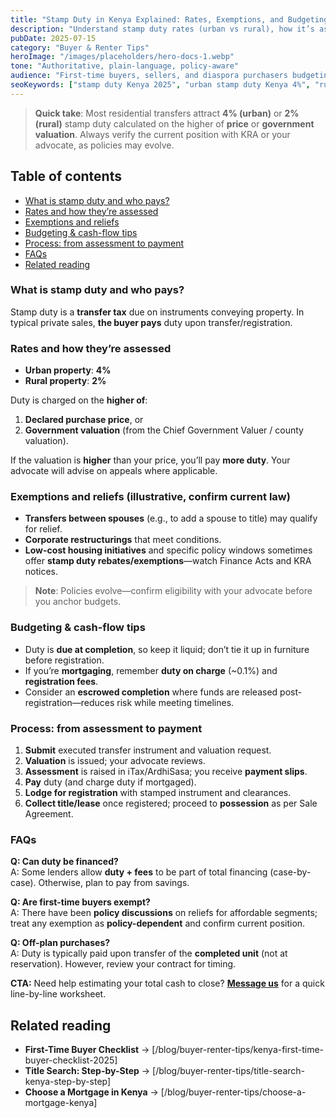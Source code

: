 ```yaml
---
title: "Stamp Duty in Kenya Explained: Rates, Exemptions, and Budgeting"
description: "Understand stamp duty rates (urban vs rural), how it’s assessed, exemptions, and smart ways to plan cash-flow at completion."
pubDate: 2025-07-15
category: "Buyer & Renter Tips"
heroImage: "/images/placeholders/hero-docs-1.webp"
tone: "Authoritative, plain-language, policy-aware"
audience: "First-time buyers, sellers, and diaspora purchasers budgeting for completion"
seoKeywords: ["stamp duty Kenya 2025", "urban stamp duty Kenya 4%", "rural stamp duty 2%", "KRA stamp duty", "exemptions stamp duty Kenya", "property tax Kenya transfer"]
---
```


> **Quick take**: Most residential transfers attract **4% (urban)** or **2% (rural)** stamp duty calculated on the higher of **price** or **government valuation**. Always verify the current position with KRA or your advocate, as policies may evolve.

## Table of contents
- [What is stamp duty and who pays?](#what-is-stamp-duty-and-who-pays)
- [Rates and how they’re assessed](#rates-and-how-theyre-assessed)
- [Exemptions and reliefs](#exemptions-and-reliefs)
- [Budgeting & cash-flow tips](#budgeting-cash-flow-tips)
- [Process: from assessment to payment](#process-from-assessment-to-payment)
- [FAQs](#faqs)
- [Related reading](#related-reading)

### What is stamp duty and who pays?
Stamp duty is a **transfer tax** due on instruments conveying property. In typical private sales, **the buyer pays** duty upon transfer/registration.

### Rates and how they’re assessed
- **Urban property**: **4%**
- **Rural property**: **2%**

Duty is charged on the **higher of**:
1) **Declared purchase price**, or  
2) **Government valuation** (from the Chief Government Valuer / county valuation).

If the valuation is **higher** than your price, you’ll pay **more duty**. Your advocate will advise on appeals where applicable.

### Exemptions and reliefs (illustrative, confirm current law)
- **Transfers between spouses** (e.g., to add a spouse to title) may qualify for relief.
- **Corporate restructurings** that meet conditions.  
- **Low-cost housing initiatives** and specific policy windows sometimes offer **stamp duty rebates/exemptions**—watch Finance Acts and KRA notices.

> **Note**: Policies evolve—confirm eligibility with your advocate before you anchor budgets.

### Budgeting & cash-flow tips
- Duty is **due at completion**, so keep it liquid; don’t tie it up in furniture before registration.
- If you’re **mortgaging**, remember **duty on charge** (~0.1%) and **registration fees**.
- Consider an **escrowed completion** where funds are released post-registration—reduces risk while meeting timelines.

### Process: from assessment to payment
1. **Submit** executed transfer instrument and valuation request.
2. **Valuation** is issued; your advocate reviews.
3. **Assessment** is raised in iTax/ArdhiSasa; you receive **payment slips**.
4. **Pay** duty (and charge duty if mortgaged).
5. **Lodge for registration** with stamped instrument and clearances.
6. **Collect title/lease** once registered; proceed to **possession** as per Sale Agreement.

### FAQs
**Q: Can duty be financed?**  
A: Some lenders allow **duty + fees** to be part of total financing (case-by-case). Otherwise, plan to pay from savings.

**Q: Are first-time buyers exempt?**  
A: There have been **policy discussions** on reliefs for affordable segments; treat any exemption as **policy-dependent** and confirm current position.

**Q: Off-plan purchases?**  
A: Duty is typically paid upon transfer of the **completed unit** (not at reservation). However, review your contract for timing.

**CTA:** Need help estimating your total cash to close? **[Message us](/contact)** for a quick line-by-line worksheet.

## Related reading
- **First-Time Buyer Checklist** → [/blog/buyer-renter-tips/kenya-first-time-buyer-checklist-2025]  
- **Title Search: Step-by-Step** → [/blog/buyer-renter-tips/title-search-kenya-step-by-step]  
- **Choose a Mortgage in Kenya** → [/blog/buyer-renter-tips/choose-a-mortgage-kenya]
